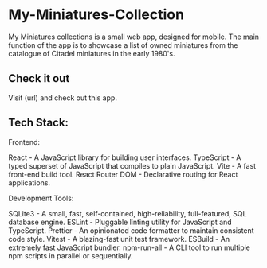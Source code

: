 # My-Miniatures-Collection

My Miniatures collections is a small web app, designed for mobile. The main function of the app is to showcase a list of owned  miniatures from  the catalogue of Citadel miniatures in the early 1980's. 

## Check it out

Visit (url) and check out this app.

## Tech Stack:

Frontend:

React - A JavaScript library for building user interfaces.
TypeScript - A typed superset of JavaScript that compiles to plain JavaScript.
Vite - A fast front-end build tool.
React Router DOM - Declarative routing for React applications.

Development Tools:

SQLite3 -  A small, fast, self-contained, high-reliability, full-featured, SQL database engine.
ESLint - Pluggable linting utility for JavaScript and TypeScript.
Prettier - An opinionated code formatter to maintain consistent code style.
Vitest - A blazing-fast unit test framework.
ESBuild - An extremely fast JavaScript bundler.
npm-run-all - A CLI tool to run multiple npm scripts in parallel or sequentially.

